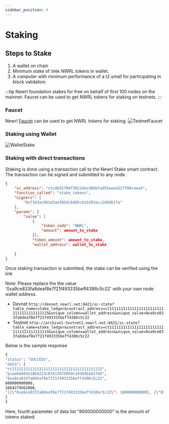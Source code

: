 ```yaml
---
sidebar_position: 4
---
```


# Staking

## Steps to Stake 
1. A wallet on chain
2. Minimum stake of `500k` NWRL tokens in wallet.
3. A computer with minimum performance of a t2.small for participating in block validation.

:::tip
Newrl foundation stakes for free on behalf of first 100 nodes on the mainnet. Faucet can be used to get NWRL tokens for staking on testnets. 
:::


### Faucet
Newrl [Faucet](https://wallet.newrl.net/faucet/) can be used to get NWRL tokens for staking.
![TestnetFaucet](/img/testnet_faucet.png)


### Staking using Wallet
![WalletStake](/img/wallet_staking.png)

### Staking with direct transactions
Staking is done using a transaction call to the Newrl Stake smart contract. The transaction can be signed and submitted to any node.

```json
{
    "sc_address": "ctcdb91798f3022dee388b7ad55eeea527f98caee4",
    "function_called": "stake_tokens",
    "signers": [
        "0xf343ac661d3ae385dcb405cb1b393acc2d69b17a"
    ],
    "params": {
        "value": [
            {
                "token_code": "NWRL",
                "amount": amount_to_stake
            }],
            "token_amount": amount_to_stake,
            "wallet_address": wallet_to_stake
        
    }
}
```

Once staking transaction is submitted, the stake can be verified using the link 

Note: Please replace the the value '0xa9ce833fa8deaf8e7f21f493335beff4386c5c22' with your own node wallet address. 
- Devnet `http://devnet.newrl.net:8421/sc-state?table_name=stake_ledger&contract_address=ct1111111111111111111111111111111111111115&unique_column=wallet_address&unique_value=0xa9ce833fa8deaf8e7f21f493335beff4386c5c22`
- Testnet `http://archive1-testnet1.newrl.net:8421/sc-state?table_name=stake_ledger&contract_address=ct1111111111111111111111111111111111111115&unique_column=wallet_address&unique_value=0xa9ce833fa8deaf8e7f21f493335beff4386c5c22`

Below is the sample response

```sh
{
"status": "SUCCESS",
"data": [
"ct1111111111111111111111111111111111111115",
"piaebd403e1864223c07413075054c1936d6ad17dd",
"0xa9ce833fa8deaf8e7f21f493335beff4386c5c22",
800000000000,
1664279562000,
"[{\"0xa9ce833fa8deaf8e7f21f493335beff4386c5c22\": 100000000000}, {\"0xce4b9b89efa5ee6c34655c8198c09494dc3d95bb\": 700000000000}]"
]
}
```
Here, fourth parameter of data list "800000000000" is the amount of tokens staked.